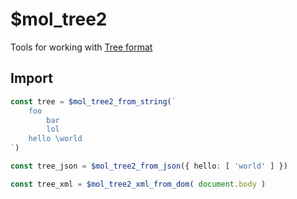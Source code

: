 # $mol_tree2

Tools for working with [Tree format](https://github.com/nin-jin/tree.d)

## Import

```ts
const tree = $mol_tree2_from_string(`
	foo
		bar
		lol
	hello \world
`)
```

```ts
const tree_json = $mol_tree2_from_json({ hello: [ 'world' ] })
```

```ts
const tree_xml = $mol_tree2_xml_from_dom( document.body )
```
